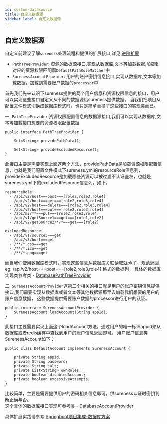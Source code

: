 ```yaml
---
id: custom-datasource  
title: 自定义数据源   
sidebar_label: 自定义数据源     
---
```


## 自定义数据源

自定义前建议了解`sureness`处理流程和提供的扩展接口,详见 [进阶扩展](/docs/advanced/extend-point)

- `PathTreeProvider`: 资源的数据源接口,实现从数据库,文本等加载数据,加载到对应的资源权限匹配器`DefaultPathRoleMatcher`中
- `SurenessAccountProvider`: 用户的账户密钥信息接口,实现从数据库,文本等加载数据，加载到需要账户数据的`processor`中


首先我们先来认识下sureness提供的两个用户信息和资源权限信息的接口，用户可以实现这些接口自定义从不同的数据源给sureness提供数据。
当我们把项目从配置文件模式切换成数据库模式时，也只是简单替换了这些接口的实现类而已。

一. `PathTreeProvider` 资源权限配置信息的数据源接口,我们可以实现从数据库,文本等加载接口想要的资源权限配置数据

````
public interface PathTreeProvider {

    Set<String> providePathData();

    Set<String> provideExcludedResource();
}

````  

此接口主要是需要实现上面这两个方法，providePathData是加载资源权限配置信息，也就是我们配置文件模式下sureness.yml的resourceRole信息列，
provideExcludedResource是加载哪些资源可以被过滤不认证鉴权，也就是sureness.yml下的excludedResource信息列，如下。

````
resourceRole:
  - /api/v2/host===post===[role2,role3,role4]
  - /api/v2/host===get===[role2,role3,role4]
  - /api/v2/host===delete===[role2,role3,role4]
  - /api/v2/host===put===[role2,role3,role4]
  - /api/mi/**===put===[role2,role3,role4]
  - /api/v1/getSource1===get===[role1,role2]
  - /api/v2/getSource2/*/*===get===[role2]

excludedResource:
  - /api/v1/source3===get
  - /api/v3/host===get
  - /**/*.css===get
  - /**/*.ico===get
  - /**/*.png===get
````

而当我们使用数据库模式时，实现这些信息从数据库关联读取就ok了，规范返回 eg: /api/v2/host===post===[role2,role3,role4] 格式的数据列，
具体的数据库实现类参考类 - [DatabasePathTreeProvider](https://github.com/tomsun28/sureness/blob/master/sample-tom/src/main/java/com/usthe/sureness/sample/tom/sureness/provider/DatabasePathTreeProvider.java)

二. `SurenessAccountProvider`这第二个相关的接口就是用户的账户密钥信息提供接口,我们需要实现从数据库或者文本等其他数据源那里去加载我们想要的用户的账户信息数据，
这些数据提供需要账户数据的processor进行用户的认证。

````
public interface SurenessAccountProvider {
    SurenessAccount loadAccount(String appId);
}
````
此接口主要需要实现上面这个loadAccount方法，通过用户的唯一标识appid来从数据库或者redis缓存中查找到用户的账户信息返回即可。
用户账户信息类SurenessAccount如下：

````
public class DefaultAccount implements SurenessAccount {

    private String appId;
    private String password;
    private String salt;
    private List<String> ownRoles;
    private boolean disabledAccount;
    private boolean excessiveAttempts;
}
```` 

比较简单，主要是需要提供用户的密码相关信息即可，供sureness认证时密钥判断正确与否。  
这个具体的数据库接口实现可参考类 - [DatabaseAccountProvider](https://github.com/tomsun28/sureness/blob/master/sample-tom/src/main/java/com/usthe/sureness/sample/tom/sureness/provider/DatabaseAccountProvider.java)


具体扩展实践请参考 [Springboot项目集成-数据库方案](/docs/help/sample-tom)     
